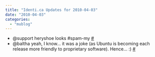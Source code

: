 ```yaml
---
title: "Identi.ca Updates for 2010-04-03"
date: "2010-04-03"
categories: 
  - "mublog"
---
```


- @support heryshoe looks #spam-my [#](http://identi.ca/notice/27115533)
- @baltha yeah, I know... it was a joke (as Ubuntu is becoming each release more friendly to proprietary software). Hence... :) [#](http://identi.ca/notice/27115628)
